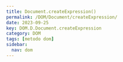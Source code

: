 ```yaml
---
title: Document.createExpression()
permalink: /DOM/Document/createExpression/
date: 2023-09-25
key: DOM.D.Document.createExpression
category: DOM
tags: [metodo dom]
sidebar:
  nav: dom
---
```

